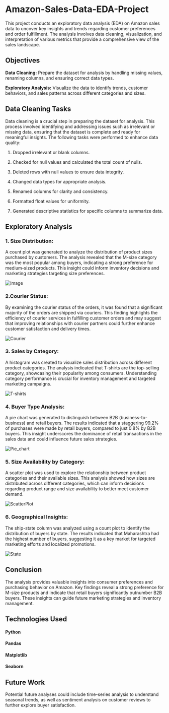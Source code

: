 # Amazon-Sales-Data-EDA-Project
This project conducts an exploratory data analysis (EDA) on Amazon sales data to uncover key insights and trends regarding customer preferences and order fulfillment. The analysis involves data cleaning, visualization, and interpretation of various metrics that provide a comprehensive view of the sales landscape.

## Objectives

**Data Cleaning:** Prepare the dataset for analysis by handling missing values, renaming columns, and ensuring correct data types.

**Exploratory Analysis:** Visualize the data to identify trends, customer behaviors, and sales patterns across different categories and sizes.


## Data Cleaning Tasks

Data cleaning is a crucial step in preparing the dataset for analysis. This process involved identifying and addressing issues such as irrelevant or missing data, ensuring that the dataset is complete and ready for meaningful insights. The following tasks were performed to enhance data quality:

1. Dropped irrelevant or blank columns.

2. Checked for null values and calculated the total count of nulls.

3. Deleted rows with null values to ensure data integrity.

4. Changed data types for appropriate analysis.

5. Renamed columns for clarity and consistency.

6. Formatted float values for uniformity.

7. Generated descriptive statistics for specific columns to summarize data.


## Exploratory Analysis

### 1. Size Distribution:

A count plot was generated to analyze the distribution of product sizes purchased by customers. The analysis revealed that the M-size category was the most popular among buyers, indicating a strong preference for medium-sized products. This insight could inform inventory decisions and marketing strategies targeting size preferences.

![image](https://github.com/user-attachments/assets/0ee478b8-77d4-4556-b2d4-d2fee0795676)


### 2.Courier Status:

By examining the courier status of the orders, it was found that a significant majority of the orders are shipped via couriers. This finding highlights the efficiency of courier services in fulfilling customer orders and may suggest that improving relationships with courier partners could further enhance customer satisfaction and delivery times.

![Courier](https://github.com/user-attachments/assets/5d7bc277-d62d-446a-a88f-d521e5557499)


### 3. Sales by Category:

A histogram was created to visualize sales distribution across different product categories. The analysis indicated that T-shirts are the top-selling category, showcasing their popularity among consumers. Understanding category performance is crucial for inventory management and targeted marketing campaigns.

![T-shirts](https://github.com/user-attachments/assets/0042f3da-f3f1-4955-a466-5ec496af825f)


### 4. Buyer Type Analysis:

A pie chart was generated to distinguish between B2B (business-to-business) and retail buyers. The results indicated that a staggering 99.2% of purchases were made by retail buyers, compared to just 0.8% by B2B buyers. This insight underscores the dominance of retail transactions in the sales data and could influence future sales strategies.

![Pie_chart](https://github.com/user-attachments/assets/07ea1e87-dedd-460f-b079-3b7ee84c5cc6)


### 5. Size Availability by Category:

A scatter plot was used to explore the relationship between product categories and their available sizes. This analysis showed how sizes are distributed across different categories, which can inform decisions regarding product range and size availability to better meet customer demand.

![ScatterPlot](https://github.com/user-attachments/assets/8179e017-882a-4f71-b41d-9bb738e35605)


### 6. Geographical Insights:

The ship-state column was analyzed using a count plot to identify the distribution of buyers by state. The results indicated that Maharashtra had the highest number of buyers, suggesting it as a key market for targeted marketing efforts and localized promotions.

![State](https://github.com/user-attachments/assets/8610ad87-89e7-46d7-a6d3-a2153f7ebb60)


## Conclusion
The analysis provides valuable insights into consumer preferences and purchasing behavior on Amazon. Key findings reveal a strong preference for M-size products and indicate that retail buyers significantly outnumber B2B buyers. These insights can guide future marketing strategies and inventory management.


## Technologies Used
#### Python
#### Pandas
#### Matplotlib
#### Seaborn


## Future Work

Potential future analyses could include time-series analysis to understand seasonal trends, as well as sentiment analysis on customer reviews to further explore buyer satisfaction.


